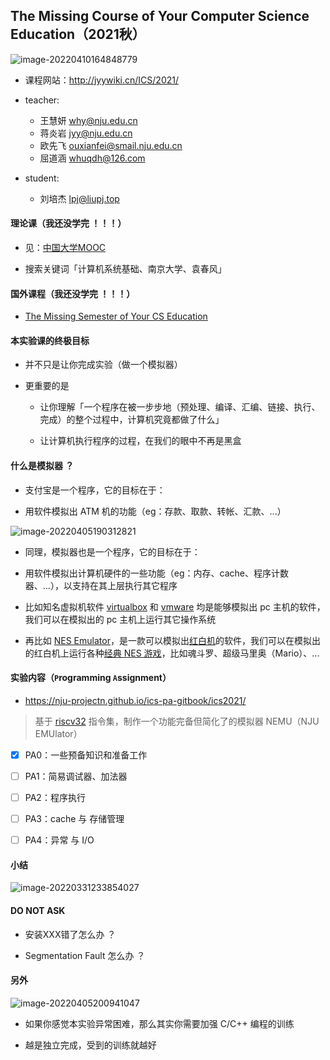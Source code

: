 ## The Missing Course of Your Computer Science Education（2021秋）

![image-20220410164848779](https://aliyun-oss-lpj.oss-cn-qingdao.aliyuncs.com/images/by-picgo/image-20220410164848779.png)

- 课程网站：http://jyywiki.cn/ICS/2021/

- teacher: 

  - 王慧妍 why@nju.edu.cn
  - 蒋炎岩 jyy@nju.edu.cn
  - 欧先飞 ouxianfei@smail.nju.edu.cn
  - 屈道涵 whuqdh@126.com

- student: 

  - 刘培杰 lpj@liupj.top

#### 理论课（我还没学完 ！！！）

- 见：[中国大学MOOC](https://www.icourse163.org/)

- 搜索关键词「计算机系统基础、南京大学、袁春风」

#### 国外课程（我还没学完 ！！！）

- [The Missing Semester of Your CS Education](https://missing.csail.mit.edu/)

#### 本实验课的终极目标

- 并不只是让你完成实验（做一个模拟器）

- 更重要的是

  - 让你理解「一个程序在被一步步地（预处理、编译、汇编、链接、执行、完成）的整个过程中，计算机究竟都做了什么」

  - 让计算机执行程序的过程，在我们的眼中不再是黑盒

#### 什么是模拟器 ？

- 支付宝是一个程序，它的目标在于：

- 用软件模拟出 ATM 机的功能（eg：存款、取款、转帐、汇款、...）

![image-20220405190312821](https://aliyun-oss-lpj.oss-cn-qingdao.aliyuncs.com/images/by-picgo/image-20220405190312821.png)

- 同理，模拟器也是一个程序，它的目标在于：

- 用软件模拟出计算机硬件的一些功能（eg：内存、cache、程序计数器、...），以支持在其上层执行其它程序

- 比如知名虚拟机软件 [virtualbox](https://www.virtualbox.org/) 和 [vmware](https://www.vmware.com/) 均是能够模拟出 pc 主机的软件，我们可以在模拟出的 pc 主机上运行其它操作系统

- 再比如 [NES Emulator](https://www.emulator-zone.com/doc.php/nes/)，是一款可以模拟出[红白机](https://baike.baidu.com/item/%E7%BA%A2%E7%99%BD%E6%9C%BA/4443886)的软件，我们可以在模拟出的红白机上运行各种[经典 NES 游戏](https://github.com/Brannua/nes-games)，比如魂斗罗、超级马里奥（Mario）、...

#### 实验内容（`P`rogramming `A`ssignment）

- https://nju-projectn.github.io/ics-pa-gitbook/ics2021/

> 基于 [riscv32](https://nju-projectn.github.io/ics-pa-gitbook/ics2021/#%E5%AE%98%E6%96%B9%E6%89%8B%E5%86%8C) 指令集，制作一个功能完备但简化了的模拟器 NEMU（NJU EMUlator）

- [x] PA0：一些预备知识和准备工作

- [ ] PA1：简易调试器、加法器

- [ ] PA2：程序执行

- [ ] PA3：cache 与 存储管理

- [ ] PA4：异常 与 I/O

#### 小结

![image-20220331233854027](https://aliyun-oss-lpj.oss-cn-qingdao.aliyuncs.com/images/by-picgo/image-20220331233854027.png)

#### DO NOT ASK

- 安装XXX错了怎么办 ？

- Segmentation Fault 怎么办 ？

#### 另外

![image-20220405200941047](https://aliyun-oss-lpj.oss-cn-qingdao.aliyuncs.com/images/by-picgo/image-20220405200941047.png)

- 如果你感觉本实验异常困难，那么其实你需要加强 C/C++ 编程的训练

- 越是独立完成，受到的训练就越好
